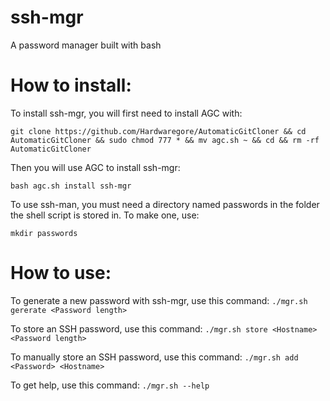 # ssh-mgr
A password manager built with bash

# How to install:

To install ssh-mgr, you will first need to install AGC with:

``` shell
git clone https://github.com/Hardwaregore/AutomaticGitCloner && cd AutomaticGitCloner && sudo chmod 777 * && mv agc.sh ~ && cd && rm -rf AutomaticGitCloner
```

Then you will use AGC to install ssh-mgr:

``` shell
bash agc.sh install ssh-mgr
```

To use ssh-man, you must need a directory named passwords in the folder the shell script is stored in. To make one, use:

``` shell
mkdir passwords
```

# How to use:

To generate a new password with ssh-mgr, use this command: `./mgr.sh gererate <Password length>`

To store an SSH password, use this command: `./mgr.sh store <Hostname> <Password length>`

To manually store an SSH password, use this command: `./mgr.sh add <Password> <Hostname>`

To get help, use this command: `./mgr.sh --help`
